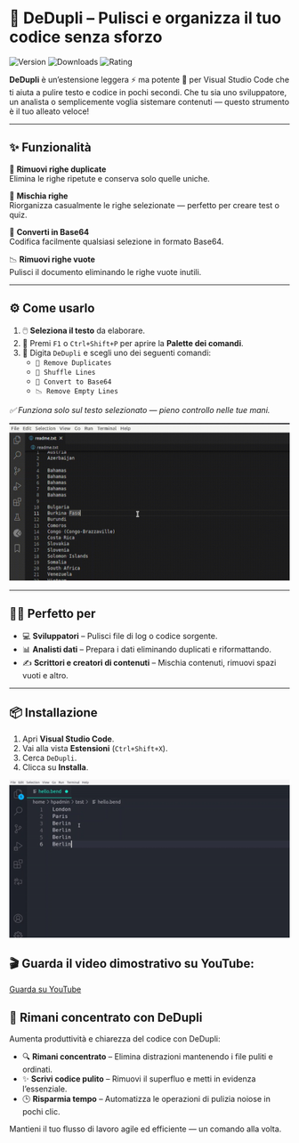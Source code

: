 # 🧹 DeDupli – Pulisci e organizza il tuo codice senza sforzo

![Version](https://badgen.net/badge/version/3.5.6/blue)
![Downloads](https://badgen.net/badge/downloads/4.5k/blue)
![Rating](https://badgen.net/badge/rating/⭐⭐⭐⭐☆/blue)

**DeDupli** è un’estensione leggera ⚡ ma potente 💪 per Visual Studio Code che ti aiuta a pulire testo e codice in pochi secondi. Che tu sia uno sviluppatore, un analista o semplicemente voglia sistemare contenuti — questo strumento è il tuo alleato veloce!

---

## ✨ Funzionalità

🧽 **Rimuovi righe duplicate**  
Elimina le righe ripetute e conserva solo quelle uniche.

🔀 **Mischia righe**  
Riorganizza casualmente le righe selezionate — perfetto per creare test o quiz.

🧾 **Converti in Base64**  
Codifica facilmente qualsiasi selezione in formato Base64.

📉 **Rimuovi righe vuote**  
Pulisci il documento eliminando le righe vuote inutili.

---

## ⚙️ Come usarlo

1. 🖱️ **Seleziona il testo** da elaborare.
2. 🎯 Premi `F1` o `Ctrl+Shift+P` per aprire la **Palette dei comandi**.
3. 💼 Digita `DeDupli` e scegli uno dei seguenti comandi:
   - `🧽 Remove Duplicates`
   - `🔀 Shuffle Lines`
   - `🧾 Convert to Base64`
   - `📉 Remove Empty Lines`

*✅ Funziona solo sul testo selezionato — pieno controllo nelle tue mani.*

[![Estensione Vscode](/translations/demo.gif 'Demo estensione')](https://learnwithyan.com)

---

## 👨‍💻 Perfetto per

- 💻 **Sviluppatori** – Pulisci file di log o codice sorgente.
- 📊 **Analisti dati** – Prepara i dati eliminando duplicati e riformattando.
- ✍️ **Scrittori e creatori di contenuti** – Mischia contenuti, rimuovi spazi vuoti e altro.

---

## 📦 Installazione

1. Apri **Visual Studio Code**.
2. Vai alla vista **Estensioni** (`Ctrl+Shift+X`).
3. Cerca `DeDupli`.
4. Clicca su **Installa**.

[![Estensione Vscode](/translations/demo2.gif 'Demo estensione')](https://learnwithyan.com)

## 🎬 Guarda il video dimostrativo su YouTube:

[Guarda su YouTube](https://www.youtube.com/watch?v=f9PHCYbTWbc)

## 🧠 Rimani concentrato con DeDupli

Aumenta produttività e chiarezza del codice con DeDupli:

- 🔍 **Rimani concentrato** – Elimina distrazioni mantenendo i file puliti e ordinati.
- ✨ **Scrivi codice pulito** – Rimuovi il superfluo e metti in evidenza l’essenziale.
- 🕒 **Risparmia tempo** – Automatizza le operazioni di pulizia noiose in pochi clic.

Mantieni il tuo flusso di lavoro agile ed efficiente — un comando alla volta.
